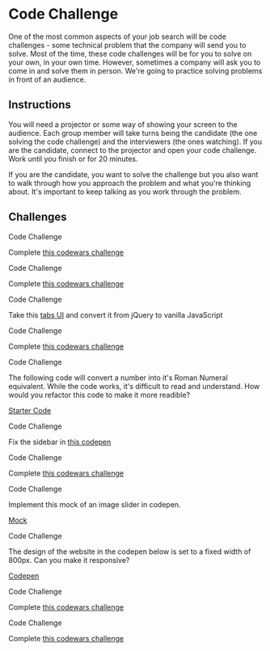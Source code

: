 # Code Challenge

One of the most common aspects of your job search will be code challenges - some
technical problem that the company will send you to solve. Most of the time,
these code challenges will be for you to solve on your own, in your own time.
However, sometimes a company will ask you to come in and solve them in person.
We're going to practice solving problems in front of an audience.

## Instructions

You will need a projector or some way of showing your screen to the audience.
Each group member will take turns being the candidate (the one solving the code
challenge) and the interviewers (the ones watching). If you are the candidate,
connect to the projector and open your code challenge. Work until you finish or
for 20 minutes.

If you are the candidate, you want to solve the challenge but you also want to
walk through how you approach the problem and what you're thinking about. It's
important to keep talking as you work through the problem.

## Challenges

<detail>
  <summary>Code Challenge</summary>

  Complete [this codewars challenge](https://www.codewars.com/kata/mexican-wave)
</detail>

<detail>
  <summary>Code Challenge</summary>

  Complete [this codewars
  challenge](https://www.codewars.com/kata/missing-alphabet/train/javascript)
</detail>

<detail>
  <summary>Code Challenge</summary>

  Take this [tabs UI](https://codepen.io/ZakkMann/pen/LBzpwz) and convert it from jQuery to vanilla JavaScript
</detail>

<detail>
  <summary>Code Challenge</summary>

  Complete [this codewars challenge](https://www.codewars.com/kata/single-word-pig-latin/train/python)
</detail>

<detail>
  <summary>Code Challenge</summary>

  The following code will convert a number into it's Roman Numeral equivalent.
  While the code works, it's difficult to read and understand. How would you
  refactor this code to make it more readible?

  [Starter Code](https://repl.it/@ZakkMan/toRoman)

</detail>

<detail>
  <summary>Code Challenge</summary>

  Fix the sidebar in [this codepen](https://codepen.io/chriscoyier/pen/ClGcF)
</detail>

<detail>
  <summary>Code Challenge</summary>

  Complete [this codewars challenge](https://www.codewars.com/kata/get-all-array-elements-except-those-with-specified-indexes/train/javascript)
</detail>

<detail>
  <summary>Code Challenge</summary>

  Implement this mock of an image slider in codepen.

  [Mock](https://drive.google.com/file/d/1Xvz_cah732YDF0k4jRYhYB_TYiEWsrTQ/view?usp=sharing)
</detail>

<detail>
  <summary>Code Challenge</summary>

  The design of the website in the codepen below is set to a fixed width of
  800px. Can you make it responsive?

  [Codepen](https://codepen.io/chriscoyier/pen/lDJmf)
</detail>


<detail>
  <summary>Code Challenge</summary>

  Complete [this codewars challenge](https://www.codewars.com/kata/sequences-and-series)
</detail>

<detail>
  <summary>Code Challenge</summary>

  Complete [this codewars challenge](https://www.codewars.com/kata/highest-scoring-word/train/python)
</detail>

